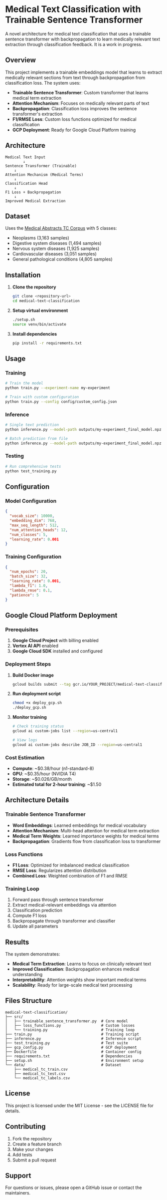 # Medical Text Classification with Trainable Sentence Transformer

A novel architecture for medical text classification that uses a trainable sentence transformer with backpropagation to learn medically relevant text extraction through classification feedback.  It is a work in progress.

## Overview

This project implements a trainable embeddings model that learns to extract medically relevant sections from text through backpropagation from classification loss. The system uses:

- **Trainable Sentence Transformer**: Custom transformer that learns medical term extraction
- **Attention Mechanism**: Focuses on medically relevant parts of text
- **Backpropagation**: Classification loss improves the sentence transformer's extraction
- **F1/RMSE Loss**: Custom loss functions optimized for medical classification
- **GCP Deployment**: Ready for Google Cloud Platform training

## Architecture

```
Medical Text Input
        ↓
Sentence Transformer (Trainable)
    ↓
Attention Mechanism (Medical Terms)
    ↓
Classification Head
    ↓
F1 Loss + Backpropagation
    ↓
Improved Medical Extraction
```

## Dataset

Uses the [Medical Abstracts TC Corpus](https://github.com/sebischair/Medical-Abstracts-TC-Corpus) with 5 classes:

- Neoplasms (3,163 samples)
- Digestive system diseases (1,494 samples)
- Nervous system diseases (1,925 samples)
- Cardiovascular diseases (3,051 samples)
- General pathological conditions (4,805 samples)

## Installation

1. **Clone the repository**
   ```bash
   git clone <repository-url>
   cd medical-text-classification
   ```

2. **Setup virtual environment**
   ```bash
   ./setup.sh
   source venv/bin/activate
   ```

3. **Install dependencies**
   ```bash
   pip install -r requirements.txt
   ```

## Usage

### Training

```bash
# Train the model
python train.py --experiment-name my-experiment

# Train with custom configuration
python train.py --config config/custom_config.json
```

### Inference

```bash
# Single text prediction
python inference.py --model-path outputs/my-experiment_final_model.npz --text "Patient presents with chest pain..."

# Batch prediction from file
python inference.py --model-path outputs/my-experiment_final_model.npz --input-file test_texts.txt
```

### Testing

```bash
# Run comprehensive tests
python test_training.py
```

## Configuration

### Model Configuration

```json
{
  "vocab_size": 10000,
  "embedding_dim": 768,
  "max_seq_length": 512,
  "num_attention_heads": 12,
  "num_classes": 5,
  "learning_rate": 0.001
}
```

### Training Configuration

```json
{
  "num_epochs": 20,
  "batch_size": 32,
  "learning_rate": 0.001,
  "lambda_f1": 1.0,
  "lambda_rmse": 0.1,
  "patience": 5
}
```

## Google Cloud Platform Deployment

### Prerequisites

1. **Google Cloud Project** with billing enabled
2. **Vertex AI API** enabled
3. **Google Cloud SDK** installed and configured

### Deployment Steps

1. **Build Docker image**
   ```bash
   gcloud builds submit --tag gcr.io/YOUR_PROJECT/medical-text-classifier .
   ```

2. **Run deployment script**
   ```bash
   chmod +x deploy_gcp.sh
   ./deploy_gcp.sh
   ```

3. **Monitor training**
   ```bash
   # Check training status
   gcloud ai custom-jobs list --region=us-central1

   # View logs
   gcloud ai custom-jobs describe JOB_ID --region=us-central1
   ```

### Cost Estimation

- **Compute**: ~$0.38/hour (n1-standard-8)
- **GPU**: ~$0.35/hour (NVIDIA T4)
- **Storage**: ~$0.026/GB/month
- **Estimated total for 2-hour training**: ~$1.50

## Architecture Details

### Trainable Sentence Transformer

- **Word Embeddings**: Learned embeddings for medical vocabulary
- **Attention Mechanism**: Multi-head attention for medical term extraction
- **Medical Term Weights**: Learned importance weights for medical terms
- **Backpropagation**: Gradients flow from classification loss to transformer

### Loss Functions

- **F1 Loss**: Optimized for imbalanced medical classification
- **RMSE Loss**: Regularizes attention distribution
- **Combined Loss**: Weighted combination of F1 and RMSE

### Training Loop

1. Forward pass through sentence transformer
2. Extract medical-relevant embeddings via attention
3. Classification prediction
4. Compute F1 loss
5. Backpropagate through transformer and classifier
6. Update all parameters

## Results

The system demonstrates:

- **Medical Term Extraction**: Learns to focus on clinically relevant text
- **Improved Classification**: Backpropagation enhances medical understanding
- **Interpretability**: Attention weights show important medical terms
- **Scalability**: Ready for large-scale medical text processing

## Files Structure

```
medical-text-classification/
├── src/
│   ├── trainable_sentence_transformer.py  # Core model
│   ├── loss_functions.py                  # Custom losses
│   └── training.py                        # Training loop
├── train.py                               # Training script
├── inference.py                           # Inference script
├── test_training.py                       # Test suite
├── gcp_config.py                          # GCP deployment
├── Dockerfile                             # Container config
├── requirements.txt                       # Dependencies
├── setup.sh                               # Environment setup
└── data/                                  # Dataset
    ├── medical_tc_train.csv
    ├── medical_tc_test.csv
    └── medical_tc_labels.csv
```

## License

This project is licensed under the MIT License - see the LICENSE file for details.

## Contributing

1. Fork the repository
2. Create a feature branch
3. Make your changes
4. Add tests
5. Submit a pull request

## Support

For questions or issues, please open a GitHub issue or contact the maintainers.
